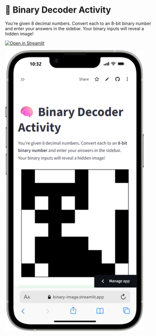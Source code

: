 # 🧠 Binary Decoder Activity

You're given 8 decimal numbers. Convert each to an 8-bit binary number and enter your answers in the sidebar.
Your binary inputs will reveal a hidden image!

[![Open in Streamlit](https://static.streamlit.io/badges/streamlit_badge_black_white.svg)](https://binary-image.streamlit.app/)

[![Watch the video](dec80993-2d3d-4004-8191-7f4f3d1de114.png)](https://www.webmobilefirst.com/en/screencasts/tkia0310h7z7yn/)
